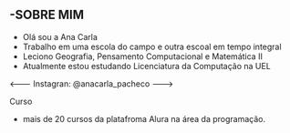 -SOBRE MIM
- 
- Olá sou a Ana Carla
- Trabalho em uma escola do campo e outra escoal em tempo integral
- Leciono Geografia, Pensamento Computacional e Matemática II
- Atualmente estou estudando Licenciatura da Computação na UEL


<---
Instagran: @anacarla_pacheco
--->

Curso 
- mais de 20 cursos  da platafroma Alura na área da programação.
